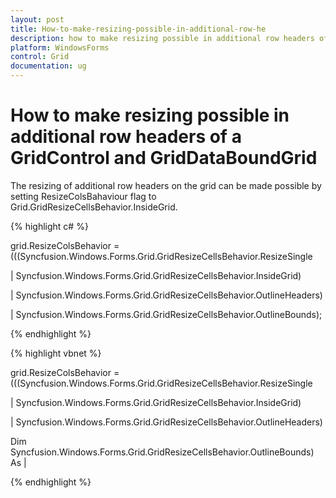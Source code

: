 ```yaml
---
layout: post
title: How-to-make-resizing-possible-in-additional-row-he
description: how to make resizing possible in additional row headers of a gridcontrol and griddataboundgrid
platform: WindowsForms
control: Grid
documentation: ug
---
```


# How to make resizing possible in additional row headers of a GridControl and GridDataBoundGrid



The resizing of additional row headers on the grid can be made possible by setting ResizeColsBahaviour flag to Grid.GridResizeCellsBehavior.InsideGrid.

{% highlight c# %}



grid.ResizeColsBehavior = (((Syncfusion.Windows.Forms.Grid.GridResizeCellsBehavior.ResizeSingle

| Syncfusion.Windows.Forms.Grid.GridResizeCellsBehavior.InsideGrid)

| Syncfusion.Windows.Forms.Grid.GridResizeCellsBehavior.OutlineHeaders)

| Syncfusion.Windows.Forms.Grid.GridResizeCellsBehavior.OutlineBounds);


{% endhighlight %}

{% highlight vbnet %}



grid.ResizeColsBehavior = (((Syncfusion.Windows.Forms.Grid.GridResizeCellsBehavior.ResizeSingle

| Syncfusion.Windows.Forms.Grid.GridResizeCellsBehavior.InsideGrid)

| Syncfusion.Windows.Forms.Grid.GridResizeCellsBehavior.OutlineHeaders)

Dim Syncfusion.Windows.Forms.Grid.GridResizeCellsBehavior.OutlineBounds) As |



{% endhighlight %}
